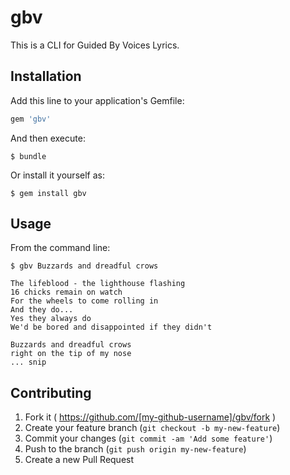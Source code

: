 # gbv

This is a CLI for Guided By Voices Lyrics.

## Installation

Add this line to your application's Gemfile:

```ruby
gem 'gbv'
```

And then execute:

    $ bundle

Or install it yourself as:

    $ gem install gbv

## Usage

From the command line:

```
$ gbv Buzzards and dreadful crows

The lifeblood - the lighthouse flashing
16 chicks remain on watch
For the wheels to come rolling in
And they do...
Yes they always do
We'd be bored and disappointed if they didn't

Buzzards and dreadful crows
right on the tip of my nose
... snip
```

## Contributing

1. Fork it ( https://github.com/[my-github-username]/gbv/fork )
2. Create your feature branch (`git checkout -b my-new-feature`)
3. Commit your changes (`git commit -am 'Add some feature'`)
4. Push to the branch (`git push origin my-new-feature`)
5. Create a new Pull Request
